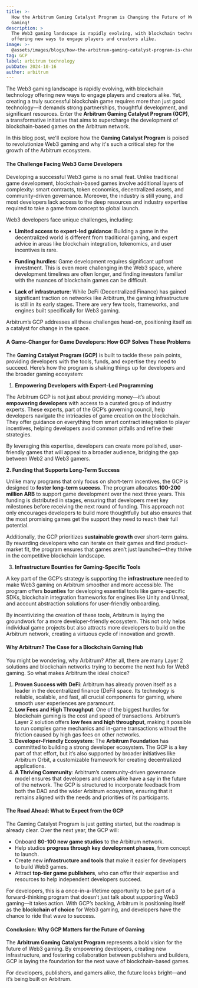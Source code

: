 ```yaml
---
title: >-
  How the Arbitrum Gaming Catalyst Program is Changing the Future of Web3
  Gaming!
description: >
  The Web3 gaming landscape is rapidly evolving, with blockchain technology
  offering new ways to engage players and creators alike.
image: >-
  @assets/images/blogs/how-the-arbitrum-gaming-catalyst-program-is-changing-the-future-of-web3-gaming/image.jpeg
tag: GCP
label: arbitrum technology
pubDate: 2024-10-16
author: arbitrum
---
```


The Web3 gaming landscape is rapidly evolving, with blockchain technology offering new ways to engage players and creators alike. Yet, creating a truly successful blockchain game requires more than just good technology—it demands strong partnerships, thoughtful development, and significant resources. Enter the **Arbitrum Gaming Catalyst Program (GCP)**, a transformative initiative that aims to supercharge the development of blockchain-based games on the Arbitrum network.

In this blog post, we'll explore how the **Gaming Catalyst Program** is poised to revolutionize Web3 gaming and why it's such a critical step for the growth of the Arbitrum ecosystem.

#### The Challenge Facing Web3 Game Developers

Developing a successful Web3 game is no small feat. Unlike traditional game development, blockchain-based games involve additional layers of complexity: smart contracts, token economics, decentralized assets, and community-driven governance. Moreover, the industry is still young, and most developers lack access to the deep resources and industry expertise required to take a game from concept to global launch.

Web3 developers face unique challenges, including:

- **Limited access to expert-led guidance**: Building a game in the decentralized world is different from traditional gaming, and expert advice in areas like blockchain integration, tokenomics, and user incentives is rare.

- **Funding hurdles**: Game development requires significant upfront investment. This is even more challenging in the Web3 space, where development timelines are often longer, and finding investors familiar with the nuances of blockchain games can be difficult.

- **Lack of infrastructure**: While DeFi (Decentralized Finance) has gained significant traction on networks like Arbitrum, the gaming infrastructure is still in its early stages. There are very few tools, frameworks, and engines built specifically for Web3 gaming.

Arbitrum’s GCP addresses all these challenges head-on, positioning itself as a catalyst for change in the space.

#### A Game-Changer for Game Developers: How GCP Solves These Problems

The **Gaming Catalyst Program (GCP)** is built to tackle these pain points, providing developers with the tools, funds, and expertise they need to succeed. Here’s how the program is shaking things up for developers and the broader gaming ecosystem:

1. **Empowering Developers with Expert-Led Programming**

The Arbitrum GCP is not just about providing money—it’s about **empowering developers** with access to a curated group of industry experts. These experts, part of the GCP’s governing council, help developers navigate the intricacies of game creation on the blockchain. They offer guidance on everything from smart contract integration to player incentives, helping developers avoid common pitfalls and refine their strategies.

By leveraging this expertise, developers can create more polished, user-friendly games that will appeal to a broader audience, bridging the gap between Web2 and Web3 gamers.

**2. Funding that Supports Long-Term Success**

Unlike many programs that only focus on short-term incentives, the GCP is designed to **foster long-term success**. The program allocates **100-200 million ARB** to support game development over the next three years. This funding is distributed in stages, ensuring that developers meet key milestones before receiving the next round of funding. This approach not only encourages developers to build more thoughtfully but also ensures that the most promising games get the support they need to reach their full potential.

Additionally, the GCP prioritizes **sustainable growth** over short-term gains. By rewarding developers who can iterate on their games and find product-market fit, the program ensures that games aren’t just launched—they thrive in the competitive blockchain landscape.

3. **Infrastructure Bounties for Gaming-Specific Tools**

A key part of the GCP’s strategy is supporting the **infrastructure** needed to make Web3 gaming on Arbitrum smoother and more accessible. The program offers **bounties** for developing essential tools like game-specific SDKs, blockchain integration frameworks for engines like Unity and Unreal, and account abstraction solutions for user-friendly onboarding.

By incentivizing the creation of these tools, Arbitrum is laying the groundwork for a more developer-friendly ecosystem. This not only helps individual game projects but also attracts more developers to build on the Arbitrum network, creating a virtuous cycle of innovation and growth.

#### Why Arbitrum? The Case for a Blockchain Gaming Hub

You might be wondering, why Arbitrum? After all, there are many Layer 2 solutions and blockchain networks trying to become the next hub for Web3 gaming. So what makes Arbitrum the ideal choice?

1. **Proven Success with DeFi**: Arbitrum has already proven itself as a leader in the decentralized finance (DeFi) space. Its technology is reliable, scalable, and fast, all crucial components for gaming, where smooth user experiences are paramount.
1. **Low Fees and High Throughput**: One of the biggest hurdles for blockchain gaming is the cost and speed of transactions. Arbitrum’s Layer 2 solution offers **low fees and high throughput**, making it possible to run complex game mechanics and in-game transactions without the friction caused by high gas fees on other networks.
1. **Developer-Friendly Ecosystem**: The **Arbitrum Foundation** has committed to building a strong developer ecosystem. The GCP is a key part of that effort, but it’s also supported by broader initiatives like Arbitrum Orbit, a customizable framework for creating decentralized applications.
1. **A Thriving Community**: Arbitrum’s community-driven governance model ensures that developers and users alike have a say in the future of the network. The GCP is structured to incorporate feedback from both the DAO and the wider Arbitrum ecosystem, ensuring that it remains aligned with the needs and priorities of its participants.

#### The Road Ahead: What to Expect from the GCP

The Gaming Catalyst Program is just getting started, but the roadmap is already clear. Over the next year, the GCP will:

- Onboard **80-100 new game studios** to the Arbitrum network.
- Help studios **progress through key development phases**, from concept to launch.
- Create new **infrastructure and tools** that make it easier for developers to build Web3 games.
- Attract **top-tier game publishers**, who can offer their expertise and resources to help independent developers succeed.

For developers, this is a once-in-a-lifetime opportunity to be part of a forward-thinking program that doesn’t just talk about supporting Web3 gaming—it takes action. With GCP’s backing, Arbitrum is positioning itself as the **blockchain of choice** for Web3 gaming, and developers have the chance to ride that wave to success.

#### Conclusion: Why GCP Matters for the Future of Gaming

The **Arbitrum Gaming Catalyst Program** represents a bold vision for the future of Web3 gaming. By empowering developers, creating new infrastructure, and fostering collaboration between publishers and builders, GCP is laying the foundation for the next wave of blockchain-based games.

For developers, publishers, and gamers alike, the future looks bright—and it’s being built on Arbitrum.
